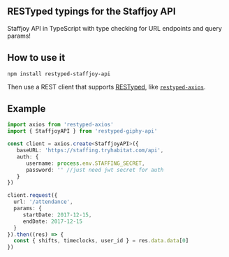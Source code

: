 ## RESTyped typings for the Staffjoy API

Staffjoy API in TypeScript with type checking for URL endpoints and query params!

## How to use it

`npm install restyped-staffjoy-api`

Then use a REST client that supports <a href="https://github.com/rawrmaan/restyped">RESTyped</a>, like <a href="https://github.com/rawrmaan/restyped-axios">`restyped-axios`</a>.

## Example

```typescript
import axios from 'restyped-axios'
import { StaffjoyAPI } from 'restyped-giphy-api'

const client = axios.create<StaffjoyAPI>({
   baseURL: 'https://staffing.tryhabitat.com/api',
   auth: {
      username: process.env.STAFFING_SECRET,
      password: '' //just need jwt secret for auth
   }
})

client.request({
  url: '/attendance',
  params: {
     startDate: 2017-12-15,
     endDate: 2017-12-15
  }
}).then((res) => {
  const { shifts, timeclocks, user_id } = res.data.data[0]
})
```
